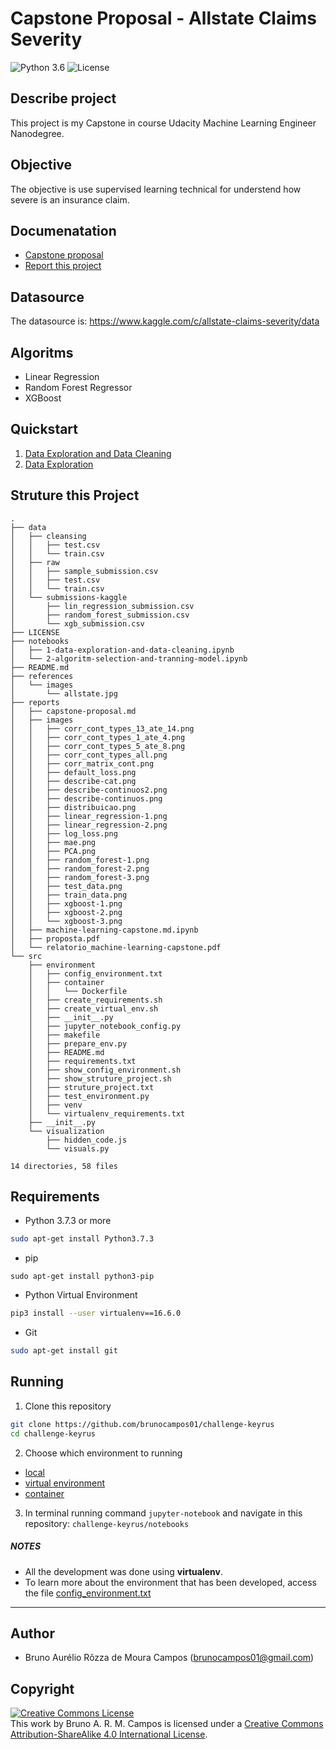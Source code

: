 # Capstone Proposal - Allstate Claims Severity
![Python 3.6](https://img.shields.io/badge/python-3.5%20%7C%203.6%20%7C%203.7-blue.svg)
![License](https://img.shields.io/badge/Code%20License-MIT-green.svg)

## Describe project
 This project is my Capstone in course Udacity Machine Learning Engineer Nanodegree.

## Objective
The objective is use supervised learning technical for understend how severe is an insurance claim.

## Documenatation
- [Capstone proposal](reports/)
- [Report this project](reports/)

## Datasource
The datasource is: https://www.kaggle.com/c/allstate-claims-severity/data

## Algoritms
- Linear Regression
- Random Forest Regressor
- XGBoost

## Quickstart
1. [Data Exploration and Data Cleaning](notebooks/)
2. [Data Exploration](notebooks/)

## Struture this Project
```
.
├── data
│   ├── cleansing
│   │   ├── test.csv
│   │   └── train.csv
│   ├── raw
│   │   ├── sample_submission.csv
│   │   ├── test.csv
│   │   └── train.csv
│   └── submissions-kaggle
│       ├── lin_regression_submission.csv
│       ├── random_forest_submission.csv
│       └── xgb_submission.csv
├── LICENSE
├── notebooks
│   ├── 1-data-exploration-and-data-cleaning.ipynb
│   └── 2-algoritm-selection-and-tranning-model.ipynb
├── README.md
├── references
│   └── images
│       └── allstate.jpg
├── reports
│   ├── capstone-proposal.md
│   ├── images
│   │   ├── corr_cont_types_13_ate_14.png
│   │   ├── corr_cont_types_1_ate_4.png
│   │   ├── corr_cont_types_5_ate_8.png
│   │   ├── corr_cont_types_all.png
│   │   ├── corr_matrix_cont.png
│   │   ├── default_loss.png
│   │   ├── describe-cat.png
│   │   ├── describe-continuos2.png
│   │   ├── describe-continuos.png
│   │   ├── distribuicao.png
│   │   ├── linear_regression-1.png
│   │   ├── linear_regression-2.png
│   │   ├── log_loss.png
│   │   ├── mae.png
│   │   ├── PCA.png
│   │   ├── random_forest-1.png
│   │   ├── random_forest-2.png
│   │   ├── random_forest-3.png
│   │   ├── test_data.png
│   │   ├── train_data.png
│   │   ├── xgboost-1.png
│   │   ├── xgboost-2.png
│   │   └── xgboost-3.png
│   ├── machine-learning-capstone.md.ipynb
│   ├── proposta.pdf
│   └── relatorio_machine-learning-capstone.pdf
└── src
    ├── environment
    │   ├── config_environment.txt
    │   ├── container
    │   │   └── Dockerfile
    │   ├── create_requirements.sh
    │   ├── create_virtual_env.sh
    │   ├── __init__.py
    │   ├── jupyter_notebook_config.py
    │   ├── makefile
    │   ├── prepare_env.py
    │   ├── README.md
    │   ├── requirements.txt
    │   ├── show_config_environment.sh
    │   ├── show_struture_project.sh
    │   ├── struture_project.txt
    │   ├── test_environment.py
    │   ├── venv
    │   └── virtualenv_requirements.txt
    ├── __init__.py
    └── visualization
        ├── hidden_code.js
        └── visuals.py

14 directories, 58 files
```

## Requirements
- Python 3.7.3 or more
```sh
sudo apt-get install Python3.7.3
```

- pip
```
sudo apt-get install python3-pip
```

- Python Virtual Environment
```sh
pip3 install --user virtualenv==16.6.0
```

- Git
```sh
sudo apt-get install git
```

## Running
1. Clone this repository
```sh
git clone https://github.com/brunocampos01/challenge-keyrus
cd challenge-keyrus
```

2. Choose which environment to running
 - [local](src/environment/README.md)
 - [virtual environment](src/environment/README.md)
 - [container](src/environment/README.md)

3. In terminal running command `jupyter-notebook` and navigate in this repository: `challenge-keyrus/notebooks`

##### NOTES
- All the development was done using **virtualenv**. 
- To learn more about the environment that has been developed, access the file [config_environment.txt](src/environment/config_environment.txt)

---

## Author
- Bruno Aurélio Rôzza de Moura Campos (brunocampos01@gmail.com)

## Copyright
<a rel="license" href="http://creativecommons.org/licenses/by-sa/4.0/"><img alt="Creative Commons License" style="border-width:0" src="https://i.creativecommons.org/l/by-sa/4.0/88x31.png" /></a><br />This work by <span xmlns:cc="http://creativecommons.org/ns#" property="cc:attributionName">Bruno A. R. M. Campos</span> is licensed under a <a rel="license" href="http://creativecommons.org/licenses/by-sa/4.0/">Creative Commons Attribution-ShareAlike 4.0 International License</a>.
